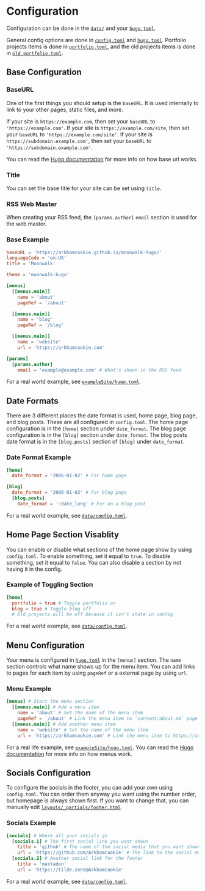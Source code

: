 # Configuration

Configuration can be done in the [`data/`](../data/) and your [`hugo.toml`](../exampleSite/hugo.toml).

General config options are done in [`config.toml`](../data/config.toml) and [`hugo.toml`](../exampleSite/hugo.toml).
Portfolio projects items is done in [`portfolio.toml`](../data/portfolio.toml),
and the old projects items is done in [`old_portfolio.toml`](../data/old_projects.toml).

## Base Configuration

### BaseURL

One of the first things you should setup is the `baseURL`.
It is used internally to link to your other pages, static files, and more.

If your site is `https://example.com`, then set your `baseURL` to `'https://example.com'`.
If your site is `https://example.com/site`, then set your `baseURL` to `'https://example.com/site'`.
If your site is `https://subdomain.example.com'`, then set your `baseURL` to `'https://subdomain.example.com'`.

You can read the [Hugo documentation](https://gohugo.io/methods/site/baseurl/) for more info on how base url works.

### Title

You can set the base title for your site can be set using `title`.

### RSS Web Master

When creating your RSS feed, the `[params.author]` `email` section is used for the web master.

### Base Example

```toml
baseURL = 'https://arkhamcookie.github.io/moonwalk-hugo/'
languageCode = 'en-US'
title = 'Moonwalk'

theme = 'moonwalk-hugo'

[menus]
  [[menus.main]]
    name = 'about'
    pageRef = '/about'

  [[menus.main]]
    name = 'blog'
    pageRef = '/blog'

  [[menus.main]]
    name = 'website'
    url = 'https://arkhamcookie.com'

[params]
  [params.author]
    email = 'example@example.com' # What's shown in the RSS feed
```

For a real world example, see [`exampleSite/hugo.toml`](../exampleSite/hugo.toml).

## Date Formats

There are 3 different places the date format is used, home page, blog page, and blog posts.
These are all configured in `config.toml`.
The home page configuration is in the `[home]` section under `date_format`.
The blog page configuration is in the `[blog]` section under `date_format`.
The blog posts date format is in the `[blog.posts]` section of `[blog]` under `date_format`.

### Date Format Example

```toml
[home]
  date_format = '2006-01-02' # For home page

[blog]
  date_format = '2006-01-02' # For blog page
  [blog.posts]
    date_format = ':date_long' # For on a blog post
```

For a real world example, see [`data/config.toml`](../data/config.toml).

## Home Page Section Visablity

You can enable or disable what sections of the home page show by using `config.toml`.
To enable something, set it equal to `true`.
To disable something, set it equal to `false`.
You can also disable a section by not having it in the config.

### Example of Toggling Section

```toml
[home]
  portfolio = true # Toggle portfolio on
  blog = true # Toggle blog off
  # Old projects will be off because it isn't state in config
```

For a real world example, see [`data/config.toml`](../data/config.toml).

## Menu Configuration

Your menu is configured in [`hugo.toml`](../exampleSite/hugo.toml) in the `[menus]` section.
The `name` section controls what name shows up for the menu item.
You can add links to pages for each item by using `pageRef` or a external page by using `url`.

### Menu Example

```toml
[menus] # Start the menu section
  [[menus.main]] # Add a menu item
    name = 'about' # Set the name of the menu item
    pageRef = '/about' # Link the menu item to `content/about.md` page
  [[menus.main]] # Add another menu item
    name = 'website' # Set the name of the menu item
    url = 'https://arkhamcookie.com' # Link the menu item to https://arkhamcookie.com
```

For a real life example, see [`exampleSite/hugo.toml`](../exampleSite/hugo.toml).
You can read the [Hugo documentation](https://gohugo.io/methods/site/menus/) for more info on how menus work.

## Socials Configuration

To configure the socials in the footer, you can add your own using `config.toml`.
You can order them anyway you want using the number order,
but homepage is always shown first.
If you want to change that, you can manually edit [`layouts/_partials/footer.html`](../layouts/_partials/footer.html).

### Socials Example

```toml
[socials] # Where all your socials go
  [socials.1] # The first social link you want shown
    title = 'github' # The name of the social media that you want shown
    url = 'https://github.com/ArkhamCookie' # The link to the social media
  [socials.2] # Another social link for the footer
    title = 'mastadon'
    url = 'https://tilde.zone@ArkhamCookie'
```

For a real world example, see [`data/config.toml`](../data/config.toml).
